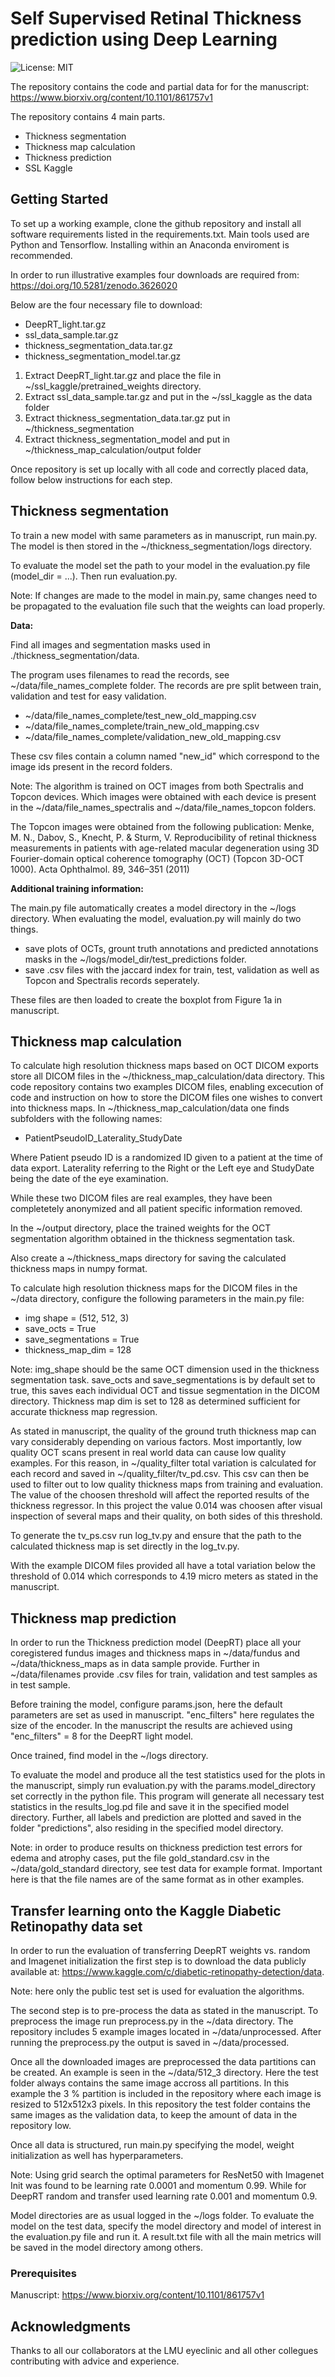 # Self Supervised Retinal Thickness prediction using Deep Learning

![License: MIT](https://img.shields.io/badge/License-MIT-yellow.svg)

The repository contains the code and partial data for for the manuscript: https://www.biorxiv.org/content/10.1101/861757v1

The repository contains 4 main parts.

* Thickness segmentation
* Thickness map calculation
* Thickness prediction
* SSL Kaggle

## Getting Started
To set up a working example, clone the github repository and install all software requirements listed in the requirements.txt. Main tools used are Python and Tensorflow. Installing within an Anaconda enviroment is recommended.

In order to run illustrative examples four downloads are required from: https://doi.org/10.5281/zenodo.3626020

Below are the four necessary file to download:

* DeepRT_light.tar.gz
* ssl_data_sample.tar.gz
* thickness_segmentation_data.tar.gz
* thickness_segmentation_model.tar.gz

1. Extract DeepRT_light.tar.gz and place the file in ~/ssl_kaggle/pretrained_weights directory.
2. Extract ssl_data_sample.tar.gz and put in the ~/ssl_kaggle as the data folder
3. Extract thickness_segmentation_data.tar.gz put in ~/thickness_segmentation
4. Extract thickness_segmentation_model and put in ~/thickness_map_calculation/output folder

Once repository is set up locally with all code and correctly placed data, follow below instructions for each step.

## Thickness segmentation

To train a new model with same parameters as in manuscript, run main.py. The model is then stored in the ~/thickness_segmentation/logs directory. 

To evaluate the model set the path to your model in the evaluation.py file (model_dir = ...). Then run evaluation.py.

Note: If changes are made to the model in main.py, same changes need to be propagated to the evaluation file such that the weights can load properly. 

**Data:**

Find all images and segmentation masks used in ./thickness_segmentation/data.

The program uses filenames to read the records, see ~/data/file_names_complete folder. The records are pre split between train, validation and test for easy validation.

* ~/data/file_names_complete/test_new_old_mapping.csv
* ~/data/file_names_complete/train_new_old_mapping.csv
* ~/data/file_names_complete/validation_new_old_mapping.csv

These csv files contain a column named "new_id" which correspond to the image ids present in the record folders.

Note: The algorithm is trained on OCT images from both Spectralis and Topcon devices. Which images were obtained with each device is present in the ~/data/file_names_spectralis and ~/data/file_names_topcon folders.

The Topcon images were obtained from the following publication: Menke, M. N., Dabov, S., Knecht, P. & Sturm, V. Reproducibility of retinal thickness measurements in patients with age-related macular degeneration using 3D Fourier-domain optical coherence tomography (OCT) (Topcon 3D-OCT 1000). Acta Ophthalmol. 89, 346–351 (2011)

**Additional training information:**

The main.py file automatically creates a model directory in the ~/logs directory. When evaluating the model, evaluation.py will mainly do two things.

* save plots of OCTs, grount truth annotations and predicted annotations masks in the ~/logs/model_dir/test_predictions folder.
* save .csv files with the jaccard index for train, test, validation as well as Topcon and Spectralis records seperately. 

These files are then loaded to create the boxplot from Figure 1a in manuscript.

## Thickness map calculation

To calculate high resolution thickness maps based on OCT DICOM exports store all DICOM files in the ~/thickness_map_calculation/data directory. This code repository contains two examples DICOM files, enabling excecution of code and instruction on how to store the DICOM files one wishes to convert into thickness maps. 
In ~/thickness_map_calculation/data one finds subfolders with the following names:

* PatientPseudoID_Laterality_StudyDate

Where Patient pseudo ID is a randomized ID given to a patient at the time of data export. Laterality referring to the Right or the Left eye and StudyDate being the date of the eye examination.

While these two DICOM files are real examples, they have been completetely anonymized and all patient specific information removed. 

In the ~/output directory, place the trained weights for the OCT segmentation algorithm obtained in the thickness segmentation task.

Also create a ~/thickness_maps directory for saving the calculated thickness maps in numpy format.

To calculate high resolution thickness maps for the DICOM files in the ~/data directory, configure the following parameters in the main.py file:

* img shape = (512, 512, 3)
* save_octs = True
* save_segmentations = True
* thickness_map_dim = 128

Note: img_shape should be the same OCT dimension used in the thickness segmentation task. save_octs and save_segmentations is by default set to true, this saves each individual OCT and tissue segmentation in the DICOM directory. Thickness map dim is set to 128 as determined sufficient for accurate thickness map regression.

As stated in manuscript, the quality of the ground truth thickness map can vary considerably depending on various factors. Most importantly, low quality OCT scans present in real world data can cause low quality examples. For this reason, in ~/quality_filter total variation is calculated for each record and saved in ~/quality_filter/tv_pd.csv. This csv can then be used to filter out to low quality thickness maps from training and evaluation. The value of the choosen threshold will affect the reported results of the thickness regressor. In this project the value 0.014 was choosen after visual inspection of several maps and their quality, on both sides of this threshold.
 
To generate the tv_ps.csv run log_tv.py and ensure that the path to the calculated thickness map is set directly in the log_tv.py.

With the example DICOM files provided all have a total variation below the threshold of 0.014 which corresponds to 4.19 micro meters as stated in the manuscript. 

## Thickness map prediction

In order to run the Thickness prediction model (DeepRT) place all your coregistered fundus images and thickness maps in ~/data/fundus and ~/data/thickness_maps as in data sample provide. Further in ~/data/filenames provide .csv files for train, validation and test samples as in test sample. 

Before training the model, configure params.json, here the default parameters are set as used in manuscript. "enc_filters" here regulates the size of the encoder. In the manuscript the results are achieved using "enc_filters" = 8 for the DeepRT light model. 

Once trained, find model in the ~/logs directory.

To evaluate the model and produce all the test statistics used for the plots in the manuscript, simply run evaluation.py with the params.model_directory set correctly in the python file. This program will generate all necessary test statistics in the results_log.pd file and save it in the specified model directory. Further, all labels and prediction are plotted and saved in the folder "predictions", also residing in the specified model directory.   

Note: in order to produce results on thickness prediction test errors for edema and atrophy cases, put the file gold_standard.csv in the ~/data/gold_standard directory, see test data for example format. Important here is that the file names are of the same format as in other examples.  

## Transfer learning onto the Kaggle Diabetic Retinopathy data set

In order to run the evaluation of transferring DeepRT weights vs. random and Imagenet initialization the first step is to download the data publicly available at: https://www.kaggle.com/c/diabetic-retinopathy-detection/data.

Note: here only the public test set is used for evaluation the algorithms. 

The second step is to pre-process the data as stated in the manuscript. To preprocess the image run preprocess.py in the ~/data directory. The repository includes 5 example images located in ~/data/unprocessed. After running the preprocess.py the output is saved in ~/data/processed.

Once all the downloaded images are preprocessed the data partitions can be created. An example is seen in the ~/data/512_3 directory. Here the test folder always contains the same image accross all partitions. In this example the 3 % partition is included in the repository where each image is resized to 512x512x3 pixels. In this repository the test folder contains the same images as the validation data, to keep the amount of data in the repository low.

Once all data is structured, run main.py specifying the model, weight initialization as well has hyperparameters. 

Note: Using grid search the optimal parameters for ResNet50 with Imagenet Init was found to be learning rate 0.0001 and momentum 0.99. While for DeepRT random and transfer used learning rate 0.001 and momentum 0.9.

Model directories are as usual logged in the ~/logs folder. To evaluate the model on the test data, specify the model directory and model of interest  in the evaluation.py file and run it. A result.txt file with all the main metrics will be saved in the model directory among others. 

### Prerequisites

Manuscript: https://www.biorxiv.org/content/10.1101/861757v1

## Acknowledgments

Thanks to all our collaborators at the LMU eyeclinic and all other collegues contributing with advice and experience. 

